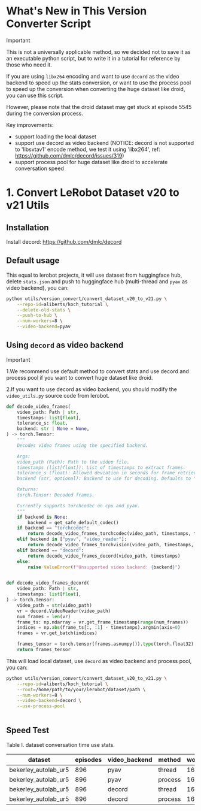 # What's New in This Version Converter Script

> [!IMPORTANT]
>
> This is not a universally applicable method, so we decided not to save it as an executable python script, but to write it in a tutorial for reference by those who need it.
>
> If you are using `libx264` encoding and want to use `decord` as the video backend to speed up the stats conversion, or want to use the process pool to speed up the conversion when converting the huge dataset like droid, you can use this script. 
>
> However, please note that the droid dataset may get stuck at episode 5545 during the conversion process.

Key improvements:

- support loading the local dataset
- support use decord as video backend (NOTICE: decord is not supported to 'libsvtav1' encode method, we test it using 'libx264', ref: https://github.com/dmlc/decord/issues/319)
- support process pool for huge dataset like droid to accelerate conversation speed

# 1. Convert LeRobot Dataset v20 to v21 Utils

## Installation

Install decord: https://github.com/dmlc/decord


## Default usage

This equal to lerobot projects, it will use dataset from huggingface hub, delete `stats.json` and push to huggingface hub (multi-thread and `pyav` as video backend), you can:

```bash
python utils/version_convert/convert_dataset_v20_to_v21.py \
    --repo-id=aliberts/koch_tutorial \
    --delete-old-stats \
    --push-to-hub \
    --num-workers=8 \
    --video-backend=pyav
```



## Using `decord` as video backend

> [!IMPORTANT]
>
> 1.We recommend use default method to convert stats and use decord and process pool if you want to convert huge dataset like droid.
>
> 2.If you want to use decord as video backend, you should modify the `video_utils.py` source code from lerobot.

```python
def decode_video_frames(
    video_path: Path | str,
    timestamps: list[float],
    tolerance_s: float,
    backend: str | None = None,
) -> torch.Tensor:
    """
    Decodes video frames using the specified backend.

    Args:
    video_path (Path): Path to the video file.
    timestamps (list[float]): List of timestamps to extract frames.
    tolerance_s (float): Allowed deviation in seconds for frame retrieval.
    backend (str, optional): Backend to use for decoding. Defaults to "torchcodec" when available in the platform; otherwise, defaults to "pyav"..

    Returns:
    torch.Tensor: Decoded frames.

    Currently supports torchcodec on cpu and pyav.
    """
    if backend is None:
        backend = get_safe_default_codec()
    if backend == "torchcodec":
        return decode_video_frames_torchcodec(video_path, timestamps, tolerance_s)
    elif backend in ["pyav", "video_reader"]:
        return decode_video_frames_torchvision(video_path, timestamps, tolerance_s, backend)
    elif backend == "decord":
        return decode_video_frames_decord(video_path, timestamps)
    else:
        raise ValueError(f"Unsupported video backend: {backend}")


def decode_video_frames_decord(
    video_path: Path | str,
    timestamps: list[float],
) -> torch.Tensor:
    video_path = str(video_path)
    vr = decord.VideoReader(video_path)
    num_frames = len(vr)
    frame_ts: np.ndarray = vr.get_frame_timestamp(range(num_frames))
    indices = np.abs(frame_ts[:, :1] - timestamps).argmin(axis=0)
    frames = vr.get_batch(indices)

    frames_tensor = torch.tensor(frames.asnumpy()).type(torch.float32).permute(0, 3, 1, 2) / 255
    return frames_tensor
```

This will load local dataset, use `decord` as video backend and process pool, you can:

```bash
python utils/version_convert/convert_dataset_v20_to_v21.py \
    --repo-id=aliberts/koch_tutorial \
    --root=/home/path/to/your/lerobot/dataset/path \
    --num-workers=8 \
    --video-backend=decord \
    --use-process-pool
    
```

## Speed Test

Table I. dataset conversation time use stats.

| dataset              | episodes | video_backend | method  | workers | video_encode | Time  |
| -------------------- | -------- | ------------- | ------- | ------- | ------------ | ----- |
| bekerley_autolab_ur5 | 896      | pyav          | thread  | 16      | libx264      | 10:56 |
| bekerley_autolab_ur5 | 896      | pyav          | process | 16      | libx264      | --    |
| bekerley_autolab_ur5 | 896      | decord        | thread  | 16      | libx264      | 11:44 |
| bekerley_autolab_ur5 | 896      | decord        | process | 16      | libx264      | 14:26 |

